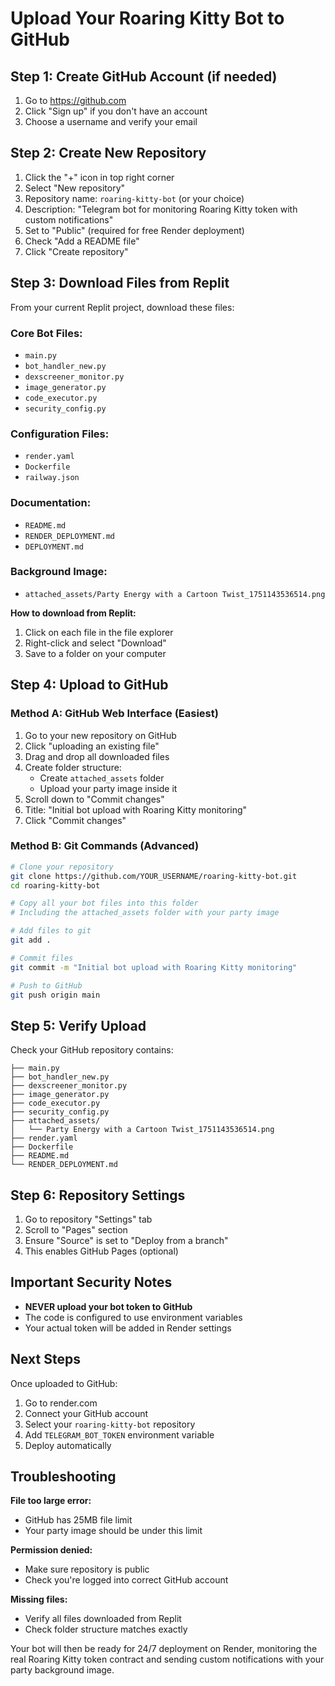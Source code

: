# Upload Your Roaring Kitty Bot to GitHub

## Step 1: Create GitHub Account (if needed)

1. Go to https://github.com
2. Click "Sign up" if you don't have an account
3. Choose a username and verify your email

## Step 2: Create New Repository

1. Click the "+" icon in top right corner
2. Select "New repository"
3. Repository name: `roaring-kitty-bot` (or your choice)
4. Description: "Telegram bot for monitoring Roaring Kitty token with custom notifications"
5. Set to "Public" (required for free Render deployment)
6. Check "Add a README file"
7. Click "Create repository"

## Step 3: Download Files from Replit

From your current Replit project, download these files:

### Core Bot Files:
- `main.py`
- `bot_handler_new.py`
- `dexscreener_monitor.py`
- `image_generator.py`
- `code_executor.py`
- `security_config.py`

### Configuration Files:
- `render.yaml`
- `Dockerfile`
- `railway.json`

### Documentation:
- `README.md`
- `RENDER_DEPLOYMENT.md`
- `DEPLOYMENT.md`

### Background Image:
- `attached_assets/Party Energy with a Cartoon Twist_1751143536514.png`

**How to download from Replit:**
1. Click on each file in the file explorer
2. Right-click and select "Download"
3. Save to a folder on your computer

## Step 4: Upload to GitHub

### Method A: GitHub Web Interface (Easiest)

1. Go to your new repository on GitHub
2. Click "uploading an existing file"
3. Drag and drop all downloaded files
4. Create folder structure:
   - Create `attached_assets` folder
   - Upload your party image inside it
5. Scroll down to "Commit changes"
6. Title: "Initial bot upload with Roaring Kitty monitoring"
7. Click "Commit changes"

### Method B: Git Commands (Advanced)

```bash
# Clone your repository
git clone https://github.com/YOUR_USERNAME/roaring-kitty-bot.git
cd roaring-kitty-bot

# Copy all your bot files into this folder
# Including the attached_assets folder with your party image

# Add files to git
git add .

# Commit files
git commit -m "Initial bot upload with Roaring Kitty monitoring"

# Push to GitHub
git push origin main
```

## Step 5: Verify Upload

Check your GitHub repository contains:
```
├── main.py
├── bot_handler_new.py
├── dexscreener_monitor.py
├── image_generator.py
├── code_executor.py
├── security_config.py
├── attached_assets/
│   └── Party Energy with a Cartoon Twist_1751143536514.png
├── render.yaml
├── Dockerfile
├── README.md
└── RENDER_DEPLOYMENT.md
```

## Step 6: Repository Settings

1. Go to repository "Settings" tab
2. Scroll to "Pages" section
3. Ensure "Source" is set to "Deploy from a branch"
4. This enables GitHub Pages (optional)

## Important Security Notes

- **NEVER upload your bot token to GitHub**
- The code is configured to use environment variables
- Your actual token will be added in Render settings

## Next Steps

Once uploaded to GitHub:
1. Go to render.com
2. Connect your GitHub account
3. Select your `roaring-kitty-bot` repository
4. Add `TELEGRAM_BOT_TOKEN` environment variable
5. Deploy automatically

## Troubleshooting

**File too large error:**
- GitHub has 25MB file limit
- Your party image should be under this limit

**Permission denied:**
- Make sure repository is public
- Check you're logged into correct GitHub account

**Missing files:**
- Verify all files downloaded from Replit
- Check folder structure matches exactly

Your bot will then be ready for 24/7 deployment on Render, monitoring the real Roaring Kitty token contract and sending custom notifications with your party background image.